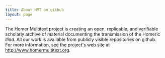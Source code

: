 ```yaml
---
title: About HMT on github
layout: page
---
```


The Homer Multitext project is creating an open, replicable, and verifiable scholarly archive of material documenting the transmission of the Homeric *Iliad*.   All our work is available from publicly visible repositories on github.  For more information, see the project's web site at <http://www.homermultitext.org>.  

